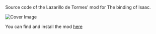 Source code of the Lazarillo de Tormes' mod for The binding of Isaac.

![Cover Image](https://images.steamusercontent.com/ugc/2359391641673756995/F723F708FC8D15DB64786A2C2FCBC96B7BB1F4D1/?imw=268&imh=268&ima=fit&impolicy=Letterbox&imcolor=%23000000&letterbox=true)

You can find and install the mod <a href="https://steamcommunity.com/sharedfiles/filedetails/?id=3152346168&searchtext=el+lazarillo+de+tormes">here</a>

